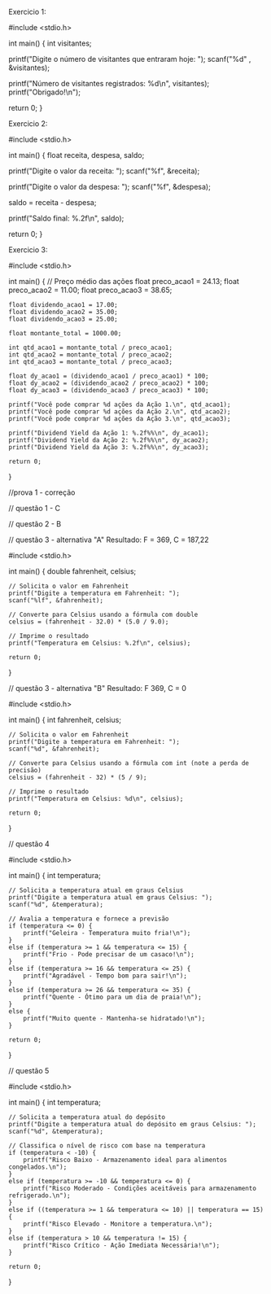 Exercicio 1:

#include <stdio.h>

int main() {
  int visitantes;

  printf("Digite o número de visitantes que entraram hoje: ");
  scanf("%d" , &visitantes);

  printf("Número de visitantes registrados: %d\n", visitantes);
  printf("Obrigado!\n");

  return 0;
}



Exercicio 2:

#include <stdio.h>

int main() {
  float receita, despesa, saldo;

  printf("Digite o valor da receita: ");
  scanf("%f", &receita);

  printf("Digite o valor da despesa: ");
  scanf("%f", &despesa);

  saldo = receita - despesa;

  printf("Saldo final: %.2f\n", saldo);

  return 0;
}



Exercicio 3:

#include <stdio.h>

int main() {
    // Preço médio das ações
    float preco_acao1 = 24.13;
    float preco_acao2 = 11.00;
    float preco_acao3 = 38.65;

    float dividendo_acao1 = 17.00;
    float dividendo_acao2 = 35.00;
    float dividendo_acao3 = 25.00;

    float montante_total = 1000.00;

    int qtd_acao1 = montante_total / preco_acao1;
    int qtd_acao2 = montante_total / preco_acao2;
    int qtd_acao3 = montante_total / preco_acao3;

    float dy_acao1 = (dividendo_acao1 / preco_acao1) * 100;
    float dy_acao2 = (dividendo_acao2 / preco_acao2) * 100;
    float dy_acao3 = (dividendo_acao3 / preco_acao3) * 100;

    printf("Você pode comprar %d ações da Ação 1.\n", qtd_acao1);
    printf("Você pode comprar %d ações da Ação 2.\n", qtd_acao2);
    printf("Você pode comprar %d ações da Ação 3.\n", qtd_acao3);

    printf("Dividend Yield da Ação 1: %.2f%%\n", dy_acao1);
    printf("Dividend Yield da Ação 2: %.2f%%\n", dy_acao2);
    printf("Dividend Yield da Ação 3: %.2f%%\n", dy_acao3);

    return 0;
}

//prova 1 - correção

// questão 1 - C

// questão 2 - B

// questão 3 - alternativa "A" Resultado: F = 369, C = 187,22

#include <stdio.h>

int main() {
    double fahrenheit, celsius;

    // Solicita o valor em Fahrenheit
    printf("Digite a temperatura em Fahrenheit: ");
    scanf("%lf", &fahrenheit);

    // Converte para Celsius usando a fórmula com double
    celsius = (fahrenheit - 32.0) * (5.0 / 9.0);

    // Imprime o resultado
    printf("Temperatura em Celsius: %.2f\n", celsius);

    return 0;
}

// questão 3 - alternativa "B" Resultado: F 369, C = 0

#include <stdio.h>

int main() {
    int fahrenheit, celsius;

    // Solicita o valor em Fahrenheit
    printf("Digite a temperatura em Fahrenheit: ");
    scanf("%d", &fahrenheit);

    // Converte para Celsius usando a fórmula com int (note a perda de precisão)
    celsius = (fahrenheit - 32) * (5 / 9);

    // Imprime o resultado
    printf("Temperatura em Celsius: %d\n", celsius);

    return 0;
}

// questão 4

#include <stdio.h>

int main() {
    int temperatura;

    // Solicita a temperatura atual em graus Celsius
    printf("Digite a temperatura atual em graus Celsius: ");
    scanf("%d", &temperatura);

    // Avalia a temperatura e fornece a previsão
    if (temperatura <= 0) {
        printf("Geleira - Temperatura muito fria!\n");
    } 
    else if (temperatura >= 1 && temperatura <= 15) {
        printf("Frio - Pode precisar de um casaco!\n");
    } 
    else if (temperatura >= 16 && temperatura <= 25) {
        printf("Agradável - Tempo bom para sair!\n");
    } 
    else if (temperatura >= 26 && temperatura <= 35) {
        printf("Quente - Ótimo para um dia de praia!\n");
    } 
    else {
        printf("Muito quente - Mantenha-se hidratado!\n");
    }

    return 0;
}

// questão 5

#include <stdio.h>

int main() {
    int temperatura;

    // Solicita a temperatura atual do depósito
    printf("Digite a temperatura atual do depósito em graus Celsius: ");
    scanf("%d", &temperatura);

    // Classifica o nível de risco com base na temperatura
    if (temperatura < -10) {
        printf("Risco Baixo - Armazenamento ideal para alimentos congelados.\n");
    } 
    else if (temperatura >= -10 && temperatura <= 0) {
        printf("Risco Moderado - Condições aceitáveis para armazenamento refrigerado.\n");
    } 
    else if ((temperatura >= 1 && temperatura <= 10) || temperatura == 15) {
        printf("Risco Elevado - Monitore a temperatura.\n");
    } 
    else if (temperatura > 10 && temperatura != 15) {
        printf("Risco Crítico - Ação Imediata Necessária!\n");
    }

    return 0;
}
